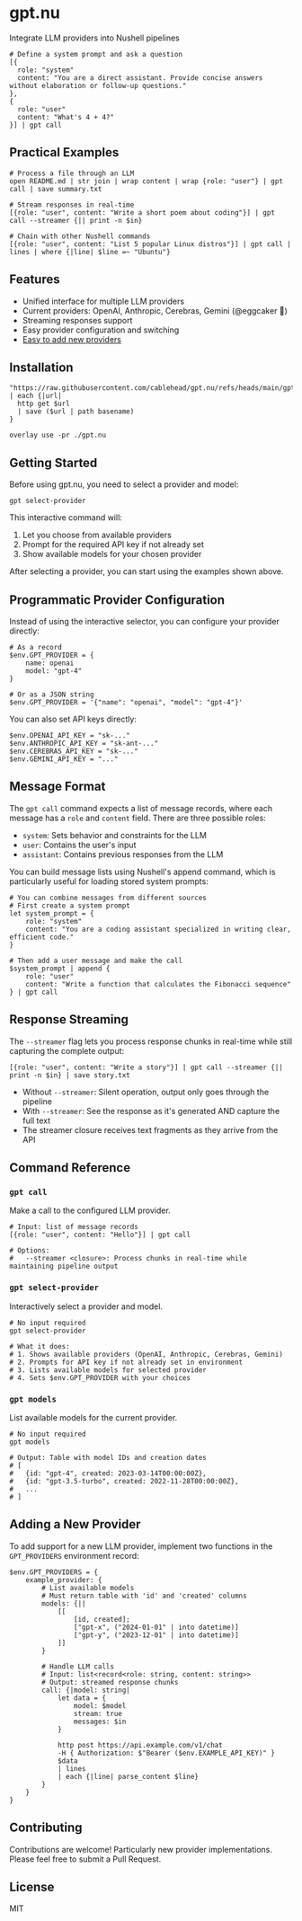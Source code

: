 # gpt.nu

Integrate LLM providers into Nushell pipelines

```nu
# Define a system prompt and ask a question
[{
  role: "system"
  content: "You are a direct assistant. Provide concise answers without elaboration or follow-up questions."
},
{
  role: "user"
  content: "What's 4 + 4?"
}] | gpt call
```

## Practical Examples

```nu
# Process a file through an LLM
open README.md | str join | wrap content | wrap {role: "user"} | gpt call | save summary.txt

# Stream responses in real-time
[{role: "user", content: "Write a short poem about coding"}] | gpt call --streamer {|| print -n $in}

# Chain with other Nushell commands
[{role: "user", content: "List 5 popular Linux distros"}] | gpt call | lines | where {|line| $line =~ "Ubuntu"}
```

## Features

- Unified interface for multiple LLM providers
- Current providers: OpenAI, Anthropic, Cerebras, Gemini (@eggcaker 🙏)
- Streaming responses support
- Easy provider configuration and switching
- [Easy to add new providers](#adding-a-new-provider)

## Installation

```nu
"https://raw.githubusercontent.com/cablehead/gpt.nu/refs/heads/main/gpt.nu"
| each {|url|
  http get $url
  | save ($url | path basename)
}

overlay use -pr ./gpt.nu
```

## Getting Started

Before using gpt.nu, you need to select a provider and model:

```nu
gpt select-provider
```

This interactive command will:
1. Let you choose from available providers
2. Prompt for the required API key if not already set
3. Show available models for your chosen provider

After selecting a provider, you can start using the examples shown above.

## Programmatic Provider Configuration

Instead of using the interactive selector, you can configure your provider
directly:

```nu
# As a record
$env.GPT_PROVIDER = {
    name: openai
    model: "gpt-4"
}

# Or as a JSON string
$env.GPT_PROVIDER = '{"name": "openai", "model": "gpt-4"}'
```

You can also set API keys directly:

```nu
$env.OPENAI_API_KEY = "sk-..."
$env.ANTHROPIC_API_KEY = "sk-ant-..."
$env.CEREBRAS_API_KEY = "sk-..."
$env.GEMINI_API_KEY = "..."
```

## Message Format

The `gpt call` command expects a list of message records, where each message has
a `role` and `content` field. There are three possible roles:

- `system`: Sets behavior and constraints for the LLM
- `user`: Contains the user's input
- `assistant`: Contains previous responses from the LLM

You can build message lists using Nushell's append command, which is
particularly useful for loading stored system prompts:

```nu
# You can combine messages from different sources
# First create a system prompt
let system_prompt = {
    role: "system"
    content: "You are a coding assistant specialized in writing clear, efficient code."
}

# Then add a user message and make the call
$system_prompt | append {
    role: "user"
    content: "Write a function that calculates the Fibonacci sequence"
} | gpt call
```

## Response Streaming

The `--streamer` flag lets you process response chunks in real-time while still capturing the complete output:

```nu
[{role: "user", content: "Write a story"}] | gpt call --streamer {|| print -n $in} | save story.txt
```

- Without `--streamer`: Silent operation, output only goes through the pipeline
- With `--streamer`: See the response as it's generated AND capture the full text
- The streamer closure receives text fragments as they arrive from the API

## Command Reference

### `gpt call`

Make a call to the configured LLM provider.

```nu
# Input: list of message records
[{role: "user", content: "Hello"}] | gpt call

# Options:
#   --streamer <closure>: Process chunks in real-time while maintaining pipeline output
```

### `gpt select-provider`

Interactively select a provider and model.

```nu
# No input required
gpt select-provider

# What it does:
# 1. Shows available providers (OpenAI, Anthropic, Cerebras, Gemini)
# 2. Prompts for API key if not already set in environment
# 3. Lists available models for selected provider
# 4. Sets $env.GPT_PROVIDER with your choices
```

### `gpt models`

List available models for the current provider.

```nu
# No input required
gpt models

# Output: Table with model IDs and creation dates
# [
#   {id: "gpt-4", created: 2023-03-14T00:00:00Z},
#   {id: "gpt-3.5-turbo", created: 2022-11-28T00:00:00Z},
#   ...
# ]
```

## Adding a New Provider

To add support for a new LLM provider, implement two functions in the
`GPT_PROVIDERS` environment record:

```nu
$env.GPT_PROVIDERS = {
    example_provider: {
        # List available models
        # Must return table with 'id' and 'created' columns
        models: {||
            [[
                [id, created];
                ["gpt-x", ("2024-01-01" | into datetime)]
                ["gpt-y", ("2023-12-01" | into datetime)]
            ]]
        }

        # Handle LLM calls
        # Input: list<record<role: string, content: string>>
        # Output: streamed response chunks
        call: {|model: string|
            let data = {
                model: $model
                stream: true
                messages: $in
            }

            http post https://api.example.com/v1/chat
            -H { Authorization: $"Bearer ($env.EXAMPLE_API_KEY)" }
            $data
            | lines
            | each {|line| parse_content $line}
        }
    }
}
```

## Contributing

Contributions are welcome! Particularly new provider implementations. Please
feel free to submit a Pull Request.

## License

MIT
